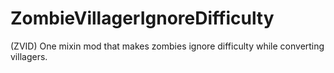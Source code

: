 # ZombieVillagerIgnoreDifficulty
(ZVID) One mixin mod that makes zombies ignore difficulty while converting villagers.